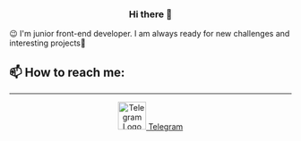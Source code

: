 <p align="center">
  <h3 align="center">Hi there 👋</h3>
</p>

 😉 I'm junior front-end developer. I am always ready for new challenges and interesting projects💪

 ## 📫 How to reach me:
 ---
<p align="center">
  <a href="https://t.me/IvanBasiuk">
    <img src="https://simpleicons.org/icons/telegram.svg" alt="Telegram Logo" width="50" height="50">
    Telegram
  </a>
</p>







<!--
**Basiuk-Ivan/Basiuk-Ivan** is a ✨ _special_ ✨ repository because its `README.md` (this file) appears on your GitHub profile.

Here are some ideas to get you started:

- 🔭 I’m currently working on ...
- 🌱 I’m currently learning ...
- 👯 I’m looking to collaborate on ...
- 🤔 I’m looking for help with ...
- 💬 Ask me about ...
- 📫 How to reach me: ...
- 😄 Pronouns: ...
- ⚡ Fun fact: ...
-->
